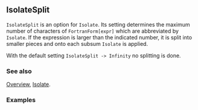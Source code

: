 ## IsolateSplit

`IsolateSplit` is an option for `Isolate`. Its setting determines the maximum number of characters of `FortranForm[expr]` which are abbreviated by `Isolate`. If the expression is larger than the indicated number, it is split into smaller pieces and onto each subsum `Isolate` is applied.

With the default setting `IsolateSplit -> Infinity` no splitting is done.

### See also

[Overview](Extra/FeynCalc.md), [Isolate](Isolate.md).

### Examples

